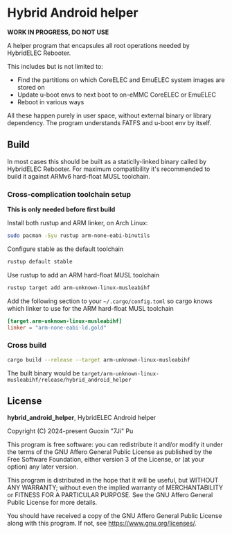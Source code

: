 # Hybrid Android helper

**WORK IN PROGRESS, DO NOT USE**

A helper program that encapsules all root operations needed by HybridELEC Rebooter.

This includes but is not limited to:
- Find the partitions on which CoreELEC and EmuELEC system images are stored on
- Update u-boot envs to next boot to on-eMMC CoreELEC or EmuELEC
- Reboot in various ways

All these happen purely in user space, without external binary or library dependency. The program understands FATFS and u-boot env by itself.

## Build

In most cases this should be built as a staticlly-linked binary called by HybridELEC Rebooter. For maximum compatibility it's recommended to build it against ARMv6 hard-float MUSL toolchain.

### Cross-complication toolchain setup

**This is only needed before first build**

Install both rustup and ARM linker, on Arch Linux:
```sh
sudo pacman -Syu rustup arm-none-eabi-binutils
```

Configure stable as the default toolchain
```sh
rustup default stable
```

Use rustup to add an ARM hard-float MUSL toolchain
```sh
rustup target add arm-unknown-linux-musleabihf
```

Add the following section to your `~/.cargo/config.toml` so cargo knows which linker to use for the ARM hard-float MUSL toolchain
```toml
[target.arm-unknown-linux-musleabihf]
linker = "arm-none-eabi-ld.gold"
```

### Cross build
```sh
cargo build --release --target arm-unknown-linux-musleabihf
```

The built binary would be `target/arm-unknown-linux-musleabihf/release/hybrid_android_helper`

## License
**hybrid_android_helper**, HybridELEC Android helper

Copyright (C) 2024-present Guoxin "7Ji" Pu

This program is free software: you can redistribute it and/or modify
it under the terms of the GNU Affero General Public License as
published by the Free Software Foundation, either version 3 of the
License, or (at your option) any later version.

This program is distributed in the hope that it will be useful,
but WITHOUT ANY WARRANTY; without even the implied warranty of
MERCHANTABILITY or FITNESS FOR A PARTICULAR PURPOSE.  See the
GNU Affero General Public License for more details.

You should have received a copy of the GNU Affero General Public License
along with this program.  If not, see <https://www.gnu.org/licenses/>.